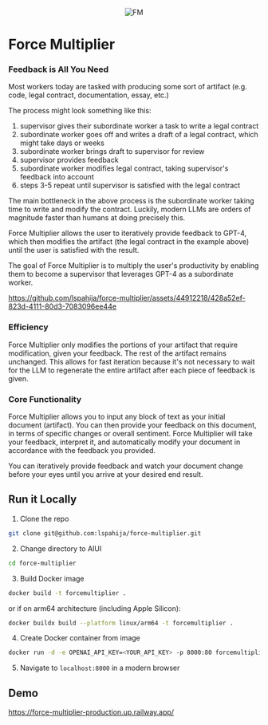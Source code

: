 <p align="center">
  <img src="https://github.com/lspahija/force-multiplier/assets/44912218/acc05b50-8a2f-4fad-9912-55139621b004" alt="FM">
</p>

# Force Multiplier

### Feedback is All You Need

Most workers today are tasked with producing some sort of artifact (e.g. code, legal contract, documentation, essay, etc.)

The process might look something like this:
    
1. supervisor gives their subordinate worker a task to write a legal contract
2. subordinate worker goes off and writes a draft of a legal contract, which might take days or weeks
3. subordinate worker brings draft to supervisor for review
4. supervisor provides feedback
5. subordinate worker modifies legal contract, taking supervisor's feedback into account
6. steps 3-5 repeat until supervisor is satisfied with the legal contract

The main bottleneck in the above process is the subordinate worker taking time to write and modify the contract.
Luckily, modern LLMs are orders of magnitude faster than humans at doing precisely this.

Force Multiplier allows the user to iteratively provide feedback to GPT-4, which then modifies the artifact (the legal contract in the example above) until the user is satisfied with the result.

The goal of Force Multiplier is to multiply the user's productivity by enabling them to become a supervisor that leverages GPT-4 as a subordinate worker.

https://github.com/lspahija/force-multiplier/assets/44912218/428a52ef-823d-4111-80d3-7083096ee44e

### Efficiency

Force Multiplier only modifies the portions of your artifact that require modification, given your feedback. The rest of the artifact remains unchanged. This allows for fast iteration because it's not necessary to wait for the LLM to regenerate the entire artifact after each piece of feedback is given.

### Core Functionality

Force Multiplier allows you to input any block of text as your initial document (artifact). You can then provide your feedback on this document, in terms of specific changes or overall sentiment. Force Multiplier will take your feedback, interpret it, and automatically modify your document in accordance with the feedback you provided.

You can iteratively provide feedback and watch your document change before your eyes until you arrive at your desired end result.

## Run it Locally  
1. Clone the repo
```bash
git clone git@github.com:lspahija/force-multiplier.git
```
2. Change directory to AIUI
```bash
cd force-multiplier
```
3. Build Docker image
```bash
docker build -t forcemultiplier .
``` 
or if on arm64 architecture (including Apple Silicon): 
```bash
docker buildx build --platform linux/arm64 -t forcemultiplier .
```
4. Create Docker container from image
```bash
docker run -d -e OPENAI_API_KEY=<YOUR_API_KEY> -p 8000:80 forcemultiplier
```
5. Navigate to `localhost:8000` in a modern browser

## Demo
https://force-multiplier-production.up.railway.app/
